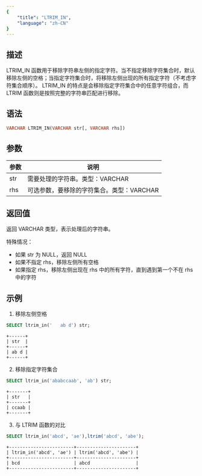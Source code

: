 ```yaml
---
{
    "title": "LTRIM_IN",
    "language": "zh-CN"
}
---
```


<!-- 
Licensed to the Apache Software Foundation (ASF) under one
or more contributor license agreements.  See the NOTICE file
distributed with this work for additional information
regarding copyright ownership.  The ASF licenses this file
to you under the Apache License, Version 2.0 (the
"License"); you may not use this file except in compliance
with the License.  You may obtain a copy of the License at

  http://www.apache.org/licenses/LICENSE-2.0

Unless required by applicable law or agreed to in writing,
software distributed under the License is distributed on an
"AS IS" BASIS, WITHOUT WARRANTIES OR CONDITIONS OF ANY
KIND, either express or implied.  See the License for the
specific language governing permissions and limitations
under the License.
-->


## 描述

LTRIM_IN 函数用于移除字符串左侧的指定字符。当不指定移除字符集合时，默认移除左侧的空格；当指定字符集合时，将移除左侧出现的所有指定字符（不考虑字符集合顺序）。
LTRIM_IN 的特点是会移除指定字符集合中的任意字符组合，而 LTRIM 函数则是按照完整的字符串匹配进行移除。

## 语法

```sql
VARCHAR LTRIM_IN(VARCHAR str[, VARCHAR rhs])
```

## 参数
| 参数 | 说明                                      |
| ---- | ----------------------------------------- |
| str  | 需要处理的字符串。类型：VARCHAR           |
| rhs  | 可选参数，要移除的字符集合。类型：VARCHAR |

## 返回值

返回 VARCHAR 类型，表示处理后的字符串。

特殊情况：
- 如果 str 为 NULL，返回 NULL
- 如果不指定 rhs，移除左侧所有空格
- 如果指定 rhs，移除左侧出现在 rhs 中的所有字符，直到遇到第一个不在 rhs 中的字符

## 示例

1. 移除左侧空格
```sql
SELECT ltrim_in('   ab d') str;
```
```text
+------+
| str  |
+------+
| ab d |
+------+
```

2. 移除指定字符集合
```sql
SELECT ltrim_in('ababccaab', 'ab') str;
```
```text
+-------+
| str   |
+-------+
| ccaab |
+-------+
```

3. 与 LTRIM 函数的对比
```sql
SELECT ltrim_in('abcd', 'ae'),ltrim('abcd', 'abe');
```
```text
+------------------------+----------------------+
| ltrim_in('abcd', 'ae') | ltrim('abcd', 'abe') |
+------------------------+----------------------+
| bcd                    | abcd                 |
+------------------------+----------------------+
```